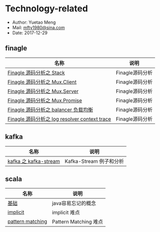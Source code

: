 # Technology-related

- Author: Yuetao Meng
- Mail: mfty1980@sina.com
- Date: 2017-12-29


## finagle

名称        | 说明
------     | ---------
[Finagle 源码分析之 Stack ](finagle/01-finagle-stack.md)  | Finagle源码分析
[Finagle 源码分析之 Mux.Client ](finagle/02-finagle-client.md)  | Finagle源码分析
[Finagle 源码分析之 Mux.Server ](finagle/03-finagle-server.md)  | Finagle源码分析
[Finagle 源码分析之 Mux.Promise ](finagle/04-finagle-promise.md)  | Finagle源码分析
[Finagle 源码分析之 balancer 负载均衡 ](finagle/05-finagle-balancer.md)  | Finagle源码分析
[Finagle 源码分析之 log resolver context trace ](finagle/06-finagle-trace-log-resolver-context.md)  | Finagle源码分析


## kafka

名称        | 说明
------     | ---------
[kafka 之 kafka-stream ](kafka/kafka-stream.md)  | Kafka-Stream 例子和分析




## scala

名称        | 说明
------     | ---------
[基础](scala/basic.md)  | java容易忘记的概念
[implicit](scala/Implicit.md)  | implicit 难点
[pattern matching](scala/PatternMatching.md)  | Pattern Matching 难点
